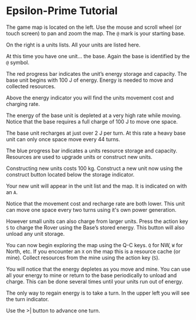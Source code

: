 # Epsilon-Prime Tutorial

The game map is located on the left.  Use the mouse and scroll wheel (or touch screen) to pan and zoom the map.  The `@` mark is your starting base.

On the right is a units lists.  All your units are listed here.

At this time you have one unit… the base.  Again the base is identified by the `@` symbol.

The red progress bar indicates the unit’s energy storage and capacity.  The base unit begins with 100 J of energy.  Energy is needed to move and collected resources.

Above the energy indicator you will find the units movement cost and charging rate.

The energy of the base unit is depleted at a very high rate while moving.  Notice that the base requires a full charge of 100 J to move one space.

The base unit recharges at just over 2 J per turn.  At this rate a heavy base unit can only once space move every 44 turns.

The blue progress bar indicates a units resource storage and capacity. Resources are used to upgrade units or construct new units.

Constructing new units costs 100 kg.  Construct a new unit now using the construct button located below the storage indicator.

Your new unit will appear in the unit list and the map. It is indicated on with an `A`.

Notice that the movement cost and recharge rate are both lower.  This unit can move one space every two turns using it's own power generation.

However small units can also charge from larger units.  Press the action key `S` to charge the Rover using the Base’s stored energy.  This button will also unload any unit storage.

You can now begin exploring the map using the Q-C keys.  `Q` for NW, `W` for North, etc.  If you encounter an `X` on the map this is a resource cache (or mine).  Collect resources from the mine using the action key (`S`).

You will notice that the energy depletes as you move and mine.  You can use all your energy to mine or return to the base periodically to unload and charge.  This can be done several times until your units run out of energy.

The only way to regain energy is to take a turn.  In the upper left you will see the turn indicator.

Use the >| button to advance one turn.
